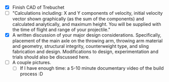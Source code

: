  - [x] Finish CAD of Trebuchet
 - [ ] "Calculations including: X and Y components of velocity, initial velocity vector shown graphically (as the sum of the components) and calculated analytically, and maximum height. You will be supplied with the time of flight and range of your projectile."
 - [x] A written discussion of your major design considerations.  Specifically, placement of the main axle on the throwing arm, throwing arm material and geometry, structural integrity, counterweight type, and sling fabrication and design.  Modifications to design, experimentation and trials should also be discussed here. 
 - [ ] A couple pictures. 
   - [ ] If I have enough time: a 5-10 minute documentary video of the build process :D
